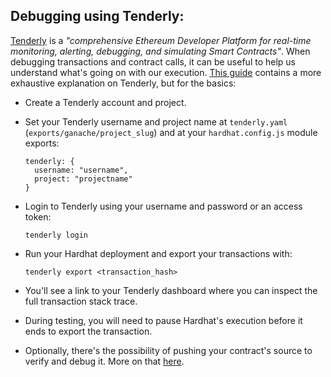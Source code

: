 ## Debugging using Tenderly:

[Tenderly](https://tenderly.co/) is a *"comprehensive Ethereum Developer Platform for real-time monitoring, alerting, debugging, and simulating Smart Contracts"*. When debugging transactions and contract calls, it can be useful to help us understand what's going on with our execution. [This guide](http://blog.tenderly.co/level-up-your-smart-contract-productivity-using-hardhat-and-tenderly/) contains a more exhaustive explanation on Tenderly, but for the basics:

- Create a Tenderly account and project.

- Set your Tenderly username and project name at `tenderly.yaml` (`exports/ganache/project_slug`) and at your `hardhat.config.js` module exports:

    ```
    tenderly: {
      username: "username",
      project: "projectname"
    }
    ```

- Login to Tenderly using your username and password or an access token:
    ```
    tenderly login
    ```

- Run your Hardhat deployment and export your transactions with:
    ```
    tenderly export <transaction_hash>
    ```
- You'll see a link to your Tenderly dashboard where you can inspect the full transaction stack trace.
- During testing, you will need to pause Hardhat's execution before it ends to export the transaction.
- Optionally, there's the possibility of pushing your contract's source to verify and debug it. More on that [here](http://blog.tenderly.co/level-up-your-smart-contract-productivity-using-hardhat-and-tenderly/).
